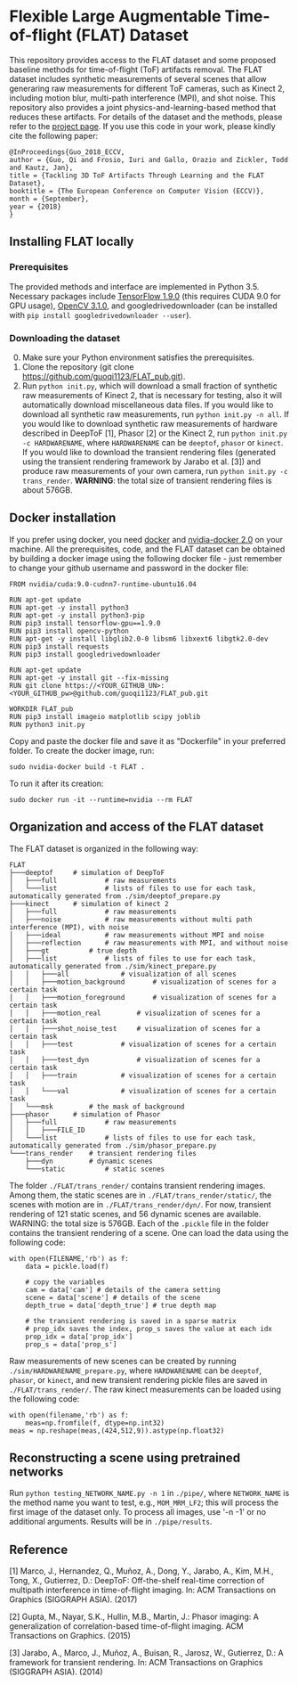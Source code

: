 # Flexible Large Augmentable Time-of-flight (FLAT) Dataset

This repository provides access to the FLAT dataset and some proposed baseline methods for time-of-flight (ToF) artifacts removal. The FLAT dataset includes synthetic measurements of several scenes that allow generaring raw measurements for different ToF cameras, such as Kinect 2, including motion blur, multi-path interference (MPI), and shot noise. This repository also provides a joint physics-and-learning-based method that reduces these artifacts. For details of the dataset and the methods, please refer to the [project page](https://research.nvidia.com/publication/2018-09_Tackling-3D-ToF). If you use this code in your work, please kindly cite the following paper:

```
@InProceedings{Guo_2018_ECCV,
author = {Guo, Qi and Frosio, Iuri and Gallo, Orazio and Zickler, Todd and Kautz, Jan},
title = {Tackling 3D ToF Artifacts Through Learning and the FLAT Dataset},
booktitle = {The European Conference on Computer Vision (ECCV)},
month = {September},
year = {2018}
}
```

## Installing FLAT locally

### Prerequisites
The provided methods and interface are implemented in Python 3.5. Necessary packages include [TensorFlow 1.9.0](https://www.tensorflow.org/install/) (this requires CUDA 9.0 for GPU usage), [OpenCV 3.1.0](https://docs.opencv.org/3.1.0/), and googledrivedownloader (can be installed with `pip install googledrivedownloader --user`).

### Downloading the dataset
0. Make sure your Python environment satisfies the prerequisites.
1. Clone the repository (git clone https://github.com/guoqi1123/FLAT_pub.git). 
2. Run `python init.py`, which will download a small fraction of synthetic raw measurements of Kinect 2, that is necessary for testing, also it will automatically download miscellaneous data files. If you would like to download all synthetic raw measurements, run `python init.py -n all`. If you would like to download synthetic raw measurements of hardware described in DeepToF [1], Phasor [2] or the Kinect 2, run `python init.py -c HARDWARENAME`, where `HARDWARENAME` can be `deeptof`, `phasor` or `kinect`. If you would like to download the transient rendering files (generated using the transient rendering framework by Jarabo et al. [3]) and produce raw measurements of your own camera, run  `python init.py -c trans_render`. **WARNING**: the total size of transient rendering files is about 576GB.

## Docker installation

If you prefer using docker, you need [docker](https://www.docker.com/get-started) and [nvidia-docker 2.0](https://github.com/nvidia/nvidia-docker/wiki/Installation-(version-2.0)) on your machine.
All the prerequisites, code, and the FLAT dataset can be obtained by building a docker image using the following docker file - just remember to change your github username and password in the docker file:

```
FROM nvidia/cuda:9.0-cudnn7-runtime-ubuntu16.04
	
RUN apt-get update
RUN apt-get -y install python3
RUN apt-get -y install python3-pip
RUN pip3 install tensorflow-gpu==1.9.0
RUN pip3 install opencv-python
RUN apt-get -y install libglib2.0-0 libsm6 libxext6 libgtk2.0-dev
RUN pip3 install requests
RUN pip3 install googledrivedownloader 

RUN apt-get update
RUN apt-get -y install git --fix-missing
RUN git clone https://<YOUR_GITHUB_UN>:<YOUR_GITHUB_pw>@github.com/guoqi1123/FLAT_pub.git

WORKDIR FLAT_pub
RUN pip3 install imageio matplotlib scipy joblib
RUN python3 init.py

```

Copy and paste the docker file and save it as "Dockerfile" in your preferred folder. 
To create the docker image, run:

```
sudo nvidia-docker build -t FLAT .
```

To run it after its creation:

```
sudo docker run -it --runtime=nvidia --rm FLAT
```

## Organization and access of the FLAT dataset
 The FLAT dataset is organized in the following way:

```
FLAT
├───deeptof		# simulation of DeepToF
│   ├───full			# raw measurements
│   └───list			# lists of files to use for each task, automatically generated from ./sim/deeptof_prepare.py
├───kinect		# simulation of kinect 2
│   ├───full			# raw measurements
│   ├───noise			# raw measurements without multi path interference (MPI), with noise
│   ├───ideal			# raw measurements without MPI and noise
│   ├───reflection		# raw measurements with MPI, and without noise
│   ├───gt			# true depth
│   ├───list			# lists of files to use for each task, automatically generated from ./sim/kinect_prepare.py
│   │   ├───all				# visualization of all scenes 
│   │   ├───motion_background		# visualization of scenes for a certain task
│   │   ├───motion_foreground		# visualization of scenes for a certain task
│   │   ├───motion_real			# visualization of scenes for a certain task
│   │   ├───shot_noise_test		# visualization of scenes for a certain task
│   │   ├───test			# visualization of scenes for a certain task
│   │   ├───test_dyn			# visualization of scenes for a certain task
│   │   ├───train			# visualization of scenes for a certain task
│   │   └───val				# visualization of scenes for a certain task
│   └───msk			# the mask of background
├───phasor		# simulation of Phasor
│   ├───full			# raw measurements
│   │   ├───FILE_ID		
│   └───list			# lists of files to use for each task, automatically generated from ./sim/phasor_prepare.py
└───trans_render	# transient rendering files
    ├───dyn			# dynamic scenes
    └───static			# static scenes
```

The folder `./FLAT/trans_render/` contains transient rendering images. Among them, the static scenes are in `./FLAT/trans_render/static/`, the scenes with motion are in `./FLAT/trans_render/dyn/`. For now, transient rendering of 121 static scenes, and 56 dynamic scenes are available. WARNING: the total size is 576GB. Each of the `.pickle` file in the folder contains the transient rendering of a scene. One can load the data using the following code:

```
with open(FILENAME,'rb') as f:
	data = pickle.load(f)

	# copy the variables
	cam = data['cam'] # details of the camera setting
	scene = data['scene'] # details of the scene
	depth_true = data['depth_true'] # true depth map
	
	# the transient rendering is saved in a sparse matrix
	# prop_idx saves the index, prop_s saves the value at each idx
	prop_idx = data['prop_idx'] 
	prop_s = data['prop_s']
```

Raw measurements of new scenes can be created by running `./sim/HARDWARENAME_prepare.py`, where `HARDWARENAME` can be `deeptof`, `phasor`, or `kinect`, and new transient rendering pickle files are saved in `./FLAT/trans_render/`. The raw kinect measurements can be loaded using the following code:

```
with open(filename,'rb') as f:
	meas=np.fromfile(f, dtype=np.int32)
meas = np.reshape(meas,(424,512,9)).astype(np.float32)
```

## Reconstructing a scene using pretrained networks
Run `python testing_NETWORK_NAME.py -n 1` in `./pipe/`, where `NETWORK_NAME` is the method name you want to test, e.g., `MOM_MRM_LF2`; this will process the first image of the dataset only. To process all images, use '-n -1' or no additional arguments.
Results will be in `./pipe/results`.

## Reference
[1] Marco, J., Hernandez, Q., Mu&#x00F1;oz, A., Dong, Y., Jarabo, A., Kim, M.H., Tong, X., Gutierrez, D.: DeepToF: Off-the-shelf real-time correction of multipath interference in time-of-flight imaging. In: ACM Transactions on Graphics (SIGGRAPH ASIA). (2017)

[2] Gupta, M., Nayar, S.K., Hullin, M.B., Martin, J.: Phasor imaging: A generalization of correlation-based time-of-flight imaging. ACM Transactions on Graphics. (2015)

[3] Jarabo, A., Marco, J., Mu&#x00F1;oz, A., Buisan, R., Jarosz, W., Gutierrez, D.: A framework for transient rendering. In: ACM Transactions on Graphics (SIGGRAPH ASIA). (2014) 
